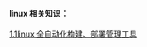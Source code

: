 #### linux 相关知识：

[1.1linux 全自动化构建、部署管理工具](linux/11linux-quan-zi-dong-hua-gou-jian-3001-bu-shu-guan-li-gong-ju.md)

